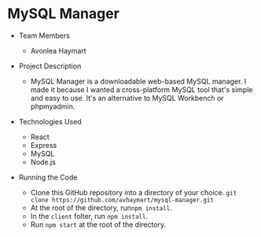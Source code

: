 # MySQL Manager
* Team Members
   * Avonlea Haymart

* Project Description
   * MySQL Manager is a downloadable web-based MySQL manager. I made it because I wanted a cross-platform MySQL tool that's simple and easy to use. It's an alternative to MySQL Workbench or phpmyadmin. 

* Technologies Used
  * React
  * Express
  * MySQL
  * Node.js
* Running the Code
  * Clone this GitHub repository into a directory of your choice.
  ```git clone https://github.com/avhaymart/mysql-manager.git```
  * At the root of the directory, run```npm install```.
  * In the ```client``` folter, run ```npm install```.
  * Run ```npm start``` at the root of the directory.
